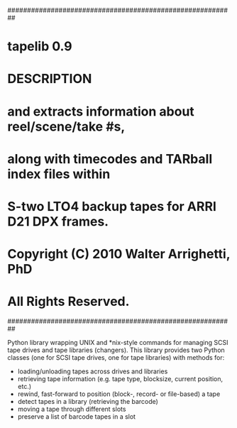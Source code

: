 ##########################################################
#  tapelib 0.9                                           #
#                                                        #
#    DESCRIPTION                                         #
#    and extracts information about reel/scene/take #s,  #
#    along with timecodes and TARball index files within #
#    S-two LTO4 backup tapes for ARRI D21 DPX frames.    #
#                                                        #
#    Copyright (C) 2010 Walter Arrighetti, PhD           #
#    All Rights Reserved.                                #
##########################################################

Python library wrapping UNIX and *nix-style commands for managing SCSI tape drives and tape libraries (changers).
This library provides two Python classes (one for SCSI tape drives, one for tape libraries) with methods for:
 * loading/unloading tapes across drives and libraries
 * retrieving tape information (e.g. tape type, blocksize, current position, etc.)
 * rewind, fast-forward to position (block-, record- or file-based) a tape
 * detect tapes in a library (retrieving the barcode)
 * moving a tape through different slots
 * preserve a list of barcode tapes in a slot

